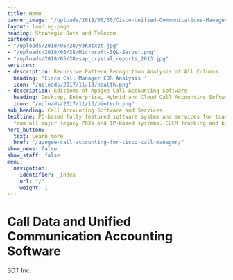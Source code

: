 ```yaml
---
title: Home
banner_image: "/uploads/2018/06/30/Cisco-Unified-Communications-Manager-data-record-reporting-1.jpg"
layout: landing-page
heading: Strategic Data and Telecom
partners:
- "/uploads/2018/05/28/y3K3txzt.jpg"
- "/uploads/2018/05/28/Microsoft-SQL-Server.png"
- "/uploads/2018/05/28/sap_crystal_reports_2013.jpg"
services:
- description: Recursive Pattern Recognition Analysis of All Columns
  heading: 'Cisco Call Manager CDR Analysis '
  icon: "/uploads/2017/11/13/health.png"
- description: Editions of Apogee Call Accounting Software
  heading: Desktop, Enterprise, Hybrid and Cloud Call Accounting Software
  icon: "/uploads/2017/11/13/biotech.png"
sub_heading: Call Accounting Software and Services
textline: PC-based fully featured software system and services for tracking call records
  from all major legacy PBXs and IP-based systems. CUCM tracking and billing software.
hero_button:
  text: Learn more
  href: "/apogee-call-accounting-for-cisco-call-manager/"
show_news: false
show_staff: false
menu:
  navigation:
    identifier: _index
    url: "/"
    weight: 1
---
```

# Call Data and Unified Communication Accounting Software

SDT Inc.